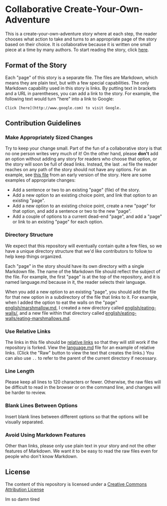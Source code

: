 # Collaborative Create-Your-Own-Adventure

This is a create-your-own-adventure story where at each step, the reader chooses
what action to take and turns to an appropriate page of the story based on their
choice.  It is collaborative because it is written one small piece at a time by
many authors.  To start reading the story, click [here](language.md).

## Format of the Story

Each "page" of this story is a separate file.  The files are Markdown, which
means they are plain text, but with a few special capabilities.  The only
Markdown capability used in this story is links.  By putting text in brackets
and a URL in parentheses, you can add a link to the story.  For example, the
following text would turn "here" into a link to Google:

    Click [here](http://www.google.com) to visit Google.

## Contribution Guidelines

### Make Appropriately Sized Changes

Try to keep your change small.  Part of the fun of a collaborative story is
that no one person writes very much of it!  On the other hand, please **don't**
add an option without adding any story for readers who choose that option, or
the story will soon be full of dead links.  Instead, the last `.md` file the reader
reaches on any path of the story should not have any options.  For an example, see
[this file](https://github.com/udacity/create-your-own-adventure/blob/c4f2bf7caac641df1c979a2db056a532e0c93e23/english/light-fire/fire.md)
from an early version of the story.  Here are some examples of  appropriate changes:

* Add a sentence or two to an existing "page" (file) of the story.
* Add a new option to an existing choice point, and link that option to an
  existing "page".
* Add a new option to an existing choice point, create a new "page" for that
  option, and add a sentence or two to the new "page".
* Add a couple of options to a current dead-end "page", and add a "page" or link
  to an existing "page" for each option.


### Directory Structure

We expect that this repository will eventually contain quite a few files, so we
have a unique directory structure that we'd like contributors to follow to help
keep things organized.

Each "page" in the story should have its own directory with a single Markdown file.
The name of the Markdown file should reflect the subject of the file.  For example,
the first "page" is at the top of the repository, and it is named language.md because
in it, the reader selects their language.

When you add a new option to an existing "page", you should add the file for that new
option in a subdirectory of the file that links to it.  For example, when I added the option
to eat the walls on the "page" [english/marshmallow.md](english/marshmallow.md), I created
a new directory called [english/eating-walls/](english/eating-walls/), and a new file within
that directory called
[english/eating-walls/eating-marshmallows.md](english/eating-walls/eating-marshmallows.md).

### Use Relative Links

The links in this file should be [relative links](http://compugoddess.com/relative-vs-absolute-links/)
so that they will still work if the repository is forked.  View the [language.md](language.md)
file for an example of relative links.  (Click the "Raw" button to view the text that creates the
links.)  You can also use `..` to refer to the parent of the current directory if necessary.

### Line Length

Please keep all lines to 120 characters or fewer.  Otherwise, the raw files
will be difficult to read in the browser or on the command line, and changes
will be harder to review.

### Blank Lines Between Options

Insert blank lines between different options so that the options will be
visually separated.

### Avoid Using Markdown Features

Other than links, please only use plain text in your story and not the other
features of Markdown.  We want it to be easy to read the raw files even for
people who don't know Markdown.

## License

The content of this repository is licensed under a
[Creative Commons Attribution License](http://creativecommons.org/licenses/by/3.0/us/)

Im so damn tired